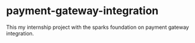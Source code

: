 # payment-gateway-integration
This my internship project  with the sparks foundation on payment gateway integration.

